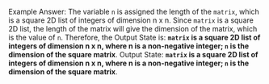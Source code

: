Example Answer:
The variable `n` is assigned the length of the `matrix`, which is a square 2D list of integers of dimension n x n. Since `matrix` is a square 2D list, the length of the matrix will give the dimension of the matrix, which is the value of `n`. Therefore, the Output State is: **`matrix` is a square 2D list of integers of dimension n x n, where n is a non-negative integer; `n` is the dimension of the square matrix**.
Output State: **`matrix` is a square 2D list of integers of dimension n x n, where n is a non-negative integer; `n` is the dimension of the square matrix**.